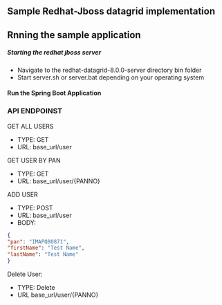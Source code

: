 ## Sample Redhat-Jboss datagrid implementation


## Rnning the sample application

##### Starting the redhat jboss server

- Navigate to the redhat-datagrid-8.0.0-server directory bin folder
- Start server.sh or server.bat depending on your operating system

#### Run the Spring Boot Application



### API ENDPOINST

GET ALL USERS

- TYPE: GET
- URL: base_url/user

GET USER BY PAN

- TYPE: GET
- URL: base_url/user/{PANNO}

ADD USER
- TYPE: POST
- URL: base_url/user
- BODY:

```json
{
"pan": "IMAPQ80871",
"firstName": "Test Name",
"lastName": "Test Name"
}
```

Delete User:
- TYPE: Delete
- URL base_url/user/{PANNO}




